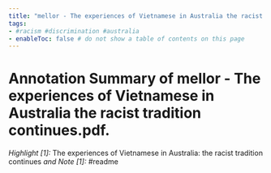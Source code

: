 ```yaml
---
title: "mellor - The experiences of Vietnamese in Australia the racist tradition continues"
tags: 
- #racism #discrimination #australia  
- enableToc: false # do not show a table of contents on this page
---
```



# Annotation Summary of mellor - The experiences of Vietnamese in Australia the racist tradition continues.pdf.
 *Highlight [1]:* The experiences of Vietnamese in Australia: the racist tradition continues
 *and Note [1]:* #readme

